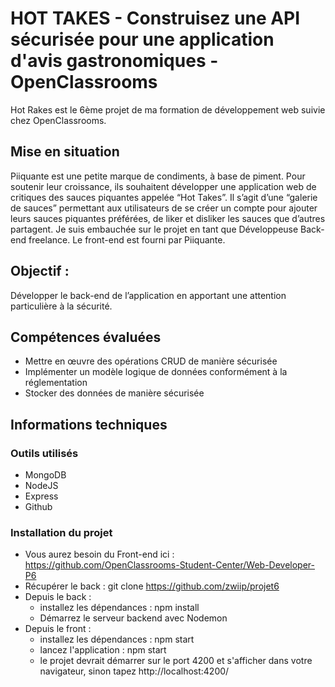 # HOT TAKES - Construisez une API sécurisée pour une application d'avis gastronomiques - OpenClassrooms
Hot Rakes est le 6ème projet de ma formation de développement web suivie chez OpenClassrooms.

## Mise en situation
Piiquante est une petite marque de condiments, à base de piment. Pour soutenir leur croissance, ils souhaitent développer une application web de critiques des sauces piquantes appelée “Hot Takes”. Il s’agit d’une “galerie de sauces” permettant aux utilisateurs de se créer un compte pour ajouter leurs sauces piquantes préférées, de liker et disliker les sauces que d’autres partagent.
Je suis embauchée sur le projet en tant que Développeuse Back-end freelance. Le front-end est fourni par Piiquante.

## Objectif :
Développer le back-end de l’application en apportant une attention particulière à la sécurité.

## Compétences évaluées
- Mettre en œuvre des opérations CRUD de manière sécurisée
- Implémenter un modèle logique de données conformément à la réglementation
- Stocker des données de manière sécurisée
## Informations techniques
### Outils utilisés
- MongoDB
- NodeJS
- Express
- Github
### Installation du projet
- Vous aurez besoin du Front-end ici : https://github.com/OpenClassrooms-Student-Center/Web-Developer-P6
- Récupérer le back : git clone https://github.com/zwiip/projet6
- Depuis le back :
  - installez les dépendances : npm install
  - Démarrez le serveur backend avec Nodemon
- Depuis le front : 
  - installez les dépendances : npm start
  - lancez l'application : npm start
  - le projet devrait démarrer sur le port 4200 et s'afficher dans votre navigateur, sinon tapez http://localhost:4200/
